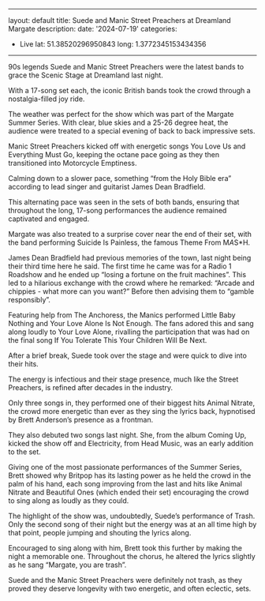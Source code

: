 ﻿
---
layout: default
title: Suede and Manic Street Preachers at Dreamland Margate
description:
date: '2024-07-19'
categories:
  - Live
lat: 51.38520296950843 
long: 1.3772345153434356
---






90s legends Suede and Manic Street Preachers were the latest bands to grace the Scenic Stage at Dreamland last night.

With a 17-song set each, the iconic British bands took the crowd through a nostalgia-filled joy ride.

The weather was perfect for the show which was part of the  Margate Summer Series. With clear, blue skies and a 25-26 degree heat, the audience were treated to a special evening of back to back impressive sets.

Manic Street Preachers kicked off with energetic songs You Love Us and Everything Must Go, keeping the octane pace going as they then transitioned into Motorcycle Emptiness.

Calming down to a slower pace, something “from the Holy Bible era” according to lead singer and guitarist James Dean Bradfield.

This alternating pace was seen in the sets of both bands, ensuring that throughout the long, 17-song performances the audience remained captivated and engaged.

Margate was also treated to a surprise cover near the end of their set, with the band performing Suicide Is Painless, the famous Theme From M*A*S*H.

James Dean Bradfield had previous memories of the town, last night being their third time here he said. The first time he came was for a Radio 1 Roadshow and he ended up “losing a fortune on the fruit machines”. This led to a hilarious exchange with the crowd where he remarked: “Arcade and chippies - what more can you want?” Before then advising them to “gamble responsibly”.

Featuring help from The Anchoress, the Manics performed Little Baby Nothing and Your Love Alone Is Not Enough. The fans adored this and sang along loudly to Your Love Alone, rivalling the participation that was had on the final song If You Tolerate This Your Children Will Be Next.

After a brief break, Suede took over the stage and were quick to dive into their hits.

The energy is infectious and their stage presence, much like the Street Preachers, is refined after decades in the industry.

Only three songs in, they performed one of their biggest hits Animal Nitrate, the crowd more energetic than ever as they sing the lyrics back, hypnotised by Brett Anderson’s presence as a frontman.

They also debuted two songs last night. She, from the album Coming Up, kicked the show off and Electricity, from Head Music, was an early addition to the set.

Giving one of the most passionate performances of the Summer Series, Brett showed why Britpop has its lasting power as he held the crowd in the palm of his hand, each song improving from the last and hits like Animal Nitrate and Beautiful Ones (which ended their set) encouraging the crowd to sing along as loudly as they could.

The highlight of the show was, undoubtedly, Suede’s performance of Trash. Only the second song of their night but the energy was at an all time high by that point, people jumping and shouting the lyrics along.

Encouraged to sing along with him, Brett took this further by making the night a memorable one. Throughout the chorus, he altered the lyrics slightly as he sang “Margate, you are trash”.

Suede and the Manic Street Preachers were definitely not trash, as they proved they deserve longevity with two energetic, and often eclectic, sets.
